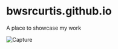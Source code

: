 # bwsrcurtis.github.io
A place to showcase my work

![Capture](https://user-images.githubusercontent.com/44857032/172025871-1f2ec7e4-e569-4e57-902f-73496d9a0a36.JPG)
